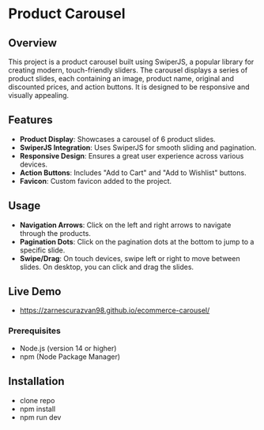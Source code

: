 # Product Carousel

## Overview

This project is a product carousel built using SwiperJS, a popular library for creating modern, touch-friendly sliders.
The carousel displays a series of product slides, each containing an image, product name, original and discounted prices, and action buttons. 
It is designed to be responsive and visually appealing.

## Features

- **Product Display**: Showcases a carousel of 6 product slides.
- **SwiperJS Integration**: Uses SwiperJS for smooth sliding and pagination.
- **Responsive Design**: Ensures a great user experience across various devices.
- **Action Buttons**: Includes "Add to Cart" and "Add to Wishlist" buttons.
- **Favicon**: Custom favicon added to the project.

## Usage

- **Navigation Arrows**: Click on the left and right arrows to navigate through the products.
- **Pagination Dots**: Click on the pagination dots at the bottom to jump to a specific slide.
- **Swipe/Drag**: On touch devices, swipe left or right to move between slides. On desktop, you can click and drag the slides.

## Live Demo

- https://zarnescurazvan98.github.io/ecommerce-carousel/

### Prerequisites

- Node.js (version 14 or higher)
- npm (Node Package Manager)

## Installation

- clone repo
- npm install
- npm run dev
